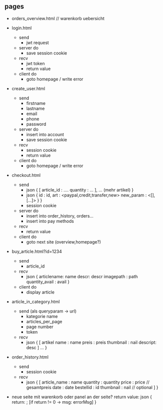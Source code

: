 ## pages
- orders_overview.html // warenkorb uebersicht
- login.html
  - send
    - jwt request
  - server do
    - save session cookie
  - recv
    - jwt token
    - return value
  - client do
    - goto homepage / write error
- create_user.html
  - send
    - firstname
    - lastname
    - email
    - phone
    - password
  - server do
    - insert into account
    - save session cookie
  - recv
    - session cookie
    - return value
  - client do
    - goto homepage / write error
- checkout.html
  - send
    - json {
        [
          article_id : ....
          quantity : ...
        ],
        ... (mehr artikel)
    }
    - json {
        id : id,
        art : <paypal,credit,transfer,new>
        new_param : <[],[...]>
      }
    }
    - session cookie
  - server do
    - insert into order_history, orders...
    - insert into pay methods
  - recv
    - return value
  - client do
    - goto next site (overview,homepage?)
- buy_article.html?id=1234
  - send
    - article_id
  - recv
    - json {
        articlename: name
        descr: descr
        imagepath : path
        quantity_avail : avail
      }
  - client do
    - display article
- article_in_category.html
  - send (als queryparam -> url)
    - kategorie name
    - articles_per_page
    - page number
    - token
  - recv
    - json {
        [
          artikel name : name
          preis : preis
          thumbnail : nail
          descript: desc
         ]
         ...
      }
- order_history.html
  - send
    - session cookie
  - recv
    - json {
        [
          article_name : name
          quantity : quantity
          price : price // gesamtpreis
          date : date
          bestellid : id
          thumbnail : nail // optional
        ]
      }


- neue seite mit warenkorb oder panel an der seite?
return value: json { return: <number>; [if return != 0 -> msg: errorMsg] }
